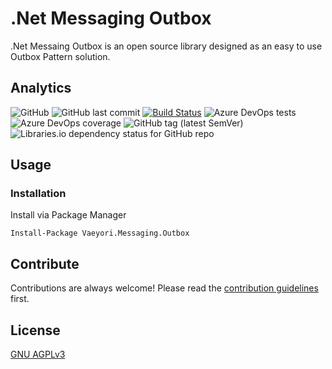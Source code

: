 # .Net Messaging Outbox

.Net Messaing Outbox is an open source library designed as an easy to use Outbox Pattern solution.

## Analytics

![GitHub](https://img.shields.io/github/license/vaeyori/dotnet-messaging-outbox?label=License)
![GitHub last commit](https://img.shields.io/github/last-commit/vaeyori/dotnet-messaging-outbox?label=Latest%20Commit)
[![Build Status](https://dev.azure.com/vaeyori/Vaeyori/_apis/build/status/Vaeyori.dotnet-messaging-outbox?branchName=main)](https://dev.azure.com/vaeyori/Vaeyori/_build/latest?definitionId=5&branchName=main)
![Azure DevOps tests](https://img.shields.io/azure-devops/tests/vaeyori/Vaeyori/5?label=Test%20Results)
![Azure DevOps coverage](https://img.shields.io/azure-devops/coverage/vaeyori/Vaeyori/5?label=Code%20Coverage)
![GitHub tag (latest SemVer)](https://img.shields.io/github/v/tag/vaeyori/dotnet-messaging-outbox?label=Version&sort=semver)
![Libraries.io dependency status for GitHub repo](https://img.shields.io/librariesio/github/vaeyori/dotnet-messaging-outbox?label=Dependencies)

## Usage

### Installation

Install via Package Manager

    Install-Package Vaeyori.Messaging.Outbox

## Contribute

Contributions are always welcome! Please read the [contribution guidelines](/contributing.md) first.

## License

[GNU AGPLv3](https://choosealicense.com/licenses/agpl-3.0/)
